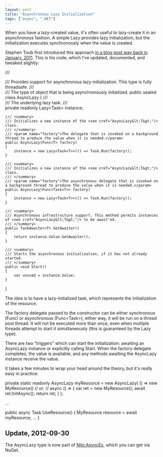 ```yaml
---
layout: post
title: "Asynchronous Lazy Initialization"
tags: ["async", ".NET"]
---
```



When you have a lazy-created value, it's often useful to lazy-create it in an asynchronous fashion. A simple Lazy<T> provides lazy initialization, but the initialization executes synchronously when the value is created.





Stephen Toub first introduced this approach [in a blog post way back in January, 2011](http://blogs.msdn.com/b/pfxteam/archive/2011/01/15/10116210.aspx). This is his code, which I've updated, documented, and tweaked slightly:



 
/// <summary>
/// Provides support for asynchronous lazy initialization. This type is fully threadsafe.
/// </summary>
/// <typeparam name="T">The type of object that is being asynchronously initialized.</typeparam>
public sealed class AsyncLazy<T>
{
    /// <summary>
    /// The underlying lazy task.
    /// </summary>
    private readonly Lazy<Task<T>> instance;

    /// <summary>
    /// Initializes a new instance of the <see cref="AsyncLazy&lt;T&gt;"/> class.
    /// </summary>
    /// <param name="factory">The delegate that is invoked on a background thread to produce the value when it is needed.</param>
    public AsyncLazy(Func<T> factory)
    {
        instance = new Lazy<Task<T>>(() => Task.Run(factory));
    }

    /// <summary>
    /// Initializes a new instance of the <see cref="AsyncLazy&lt;T&gt;"/> class.
    /// </summary>
    /// <param name="factory">The asynchronous delegate that is invoked on a background thread to produce the value when it is needed.</param>
    public AsyncLazy(Func<Task<T>> factory)
    {
        instance = new Lazy<Task<T>>(() => Task.Run(factory));
    }

    /// <summary>
    /// Asynchronous infrastructure support. This method permits instances of <see cref="AsyncLazy&lt;T&gt;"/> to be await'ed.
    /// </summary>
    public TaskAwaiter<T> GetAwaiter()
    {
        return instance.Value.GetAwaiter();
    }

    /// <summary>
    /// Starts the asynchronous initialization, if it has not already started.
    /// </summary>
    public void Start()
    {
        var unused = instance.Value;
    }
}




The idea is to have a lazy-initialized task, which represents the initialization of the resource.





The factory delegate passed to the constructor can be either synchronous (Func<T>) or asynchronous (Func<Task<T>>); either way, it will be run on a thread pool thread. It will not be executed more than once, even when multiple threads attempt to start it simultaneously (this is guaranteed by the Lazy type).





There are two "triggers" which can start the initialization: awaiting an AsyncLazy<T> instance or explicitly calling Start. When the factory delegate completes, the value is available, and any methods awaiting the AsyncLazy<T> instance receive the value.





It takes a few minutes to wrap your head around the theory, but it's really easy in practice:




private static readonly AsyncLazy<MyResource> myResource = new AsyncLazy<MyResource>(
    () => new MyResource()
    // or:
    // async () => { var ret = new MyResource(); await ret.InitAsync(); return ret; }
);

...

public async Task UseResource()
{
  MyResource resource = await myResource;
  ...
}


## Update, 2012-09-30



The AsyncLazy<T> type is now part of [Nito.AsyncEx](http://nitoasyncex.codeplex.com/), which you can get via NuGet.

